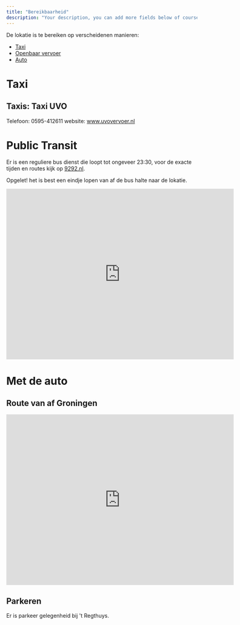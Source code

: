 ```yaml
---
title: "Bereikbaarheid"
description: "Your description, you can add more fields below of course..."
---
```


De lokatie is te bereiken op verscheidenen manieren:

- <a href="#taxi" >Taxi</a>
- <a href="#ov" >Openbaar vervoer</a>
- <a href="#drive" >Auto</a>

<h1 id="taxi">Taxi</h1>
<h2>Taxis: Taxi UVO</h2>

Telefoon: 0595-412611
website: <a href="https://www.uvovervoer.nl/">www.uvovervoer.nl</a>

<h1 id="ov">Public Transit</h1>

Er is een reguliere bus dienst die loopt tot ongeveer 23:30, voor de exacte tijden en routes kijk op <a href=https://9292.nl>9292.nl</a>.

Opgelet! het is best een eindje lopen van af de bus halte naar de lokatie.

<iframe src="https://www.google.com/maps/embed?pb=!1m28!1m12!1m3!1d152718.33649663048!2d6.511748221337541!3d53.26760588584851!2m3!1f0!2f0!3f0!3m2!1i1024!2i768!4f13.1!4m13!3e3!4m5!1s0x47c83286b462cca7%3A0xcb4b5086f9a6c8dc!2sGroningen!3m2!1d53.2193835!2d6.5665017!4m5!1s0x47c9d64df39029cd%3A0xe52d2968ae386f57!2sRestaurant%20&#39;t%20Regthuys%2C%20Fromaweg%201%2C%209917%20PK%20Wirdum!3m2!1d53.323328499999995!2d6.7858095!5e0!3m2!1sen!2snl!4v1673181763341!5m2!1sen!2snl" width="600" height="450" style="border:0;" allowfullscreen="" loading="lazy" referrerpolicy="no-referrer-when-downgrade"></iframe>

<h1 id="drive">Met de auto</h1>

<h2>Route van af Groningen</h2>

<iframe src="https://www.google.com/maps/embed?pb=!1m28!1m12!1m3!1d152688.42126962953!2d6.508815074251473!3d53.27598095548919!2m3!1f0!2f0!3f0!3m2!1i1024!2i768!4f13.1!4m13!3e0!4m5!1s0x47c83286b462cca7%3A0xcb4b5086f9a6c8dc!2sGroningen!3m2!1d53.2193835!2d6.5665017!4m5!1s0x47c9d64df39029cd%3A0xe52d2968ae386f57!2sRestaurant%20&#39;t%20Regthuys%2C%20Fromaweg%201%2C%209917%20PK%20Wirdum!3m2!1d53.323328499999995!2d6.7858095!5e0!3m2!1sen!2snl!4v1673181712528!5m2!1sen!2snl" width="600" height="450" style="border:0;" allowfullscreen="" loading="lazy" referrerpolicy="no-referrer-when-downgrade"></iframe>

<h2>Parkeren</h2>

Er is parkeer gelegenheid bij 't Regthuys.

